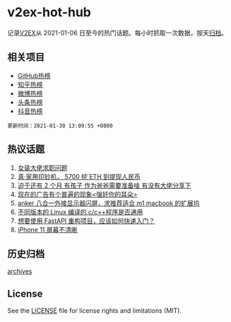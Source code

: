 # v2ex-hot-hub

 记录[V2EX](https://www.v2ex.com/)从 2021-01-06 日至今的热门话题。每小时抓取一次数据，按天[归档](archives)。
 
 ## 相关项目

- [GitHub热榜](https://github.com/lonnyzhang423/github-hot-hub)
- [知乎热榜](https://github.com/lonnyzhang423/zhihu-hot-hub)
- [微博热榜](https://github.com/lonnyzhang423/weibo-hot-hub)
- [头条热榜](https://github.com/lonnyzhang423/toutiao-hot-hub)
- [抖音热榜](https://github.com/lonnyzhang423/douyin-hot-hub)


 `更新时间：2021-01-30 13:09:55 +0800`

## 热议话题

1. [女装大佬求职问题](https://www.v2ex.com/t/749622)
1. [真·家用印钞机， 5700 挖 ETH 到提现人民币](https://www.v2ex.com/t/749552)
1. [迫于还有 2 个月 有孩子 作为爸爸需要准备啥 有没有大佬分享下](https://www.v2ex.com/t/749587)
1. [现在的广告有个普遍的现象<强奸你的耳朵>](https://www.v2ex.com/t/749629)
1. [anker 八合一外接显示器闪屏，求推荐适合 m1 macbook 的扩展坞](https://www.v2ex.com/t/749663)
1. [不同版本的 Linux 编译的 c/c++程序是否通用](https://www.v2ex.com/t/749654)
1. [想要使用 FastAPI 重构项目，应该如何快速入门？](https://www.v2ex.com/t/749706)
1. [iPhone 11 屏幕不清晰](https://www.v2ex.com/t/749538)

## 历史归档

[archives](archives)

## License

See the [LICENSE](LICENSE) file for license rights and limitations (MIT).
